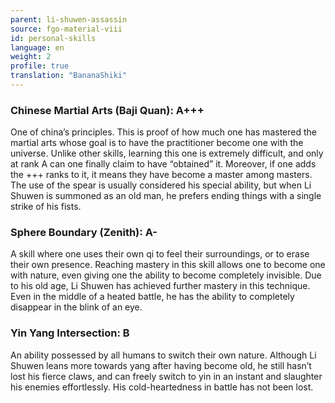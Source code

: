 ```yaml
---
parent: li-shuwen-assassin
source: fgo-material-viii
id: personal-skills
language: en
weight: 2
profile: true
translation: "BananaShiki"
---
```


### Chinese Martial Arts (Baji Quan): A+++

One of china’s principles. This is proof of how much one has mastered the martial arts whose goal is to have the practitioner become one with the universe.
Unlike other skills, learning this one is extremely difficult, and only at rank A can one finally claim to have “obtained” it.
Moreover, if one adds the +++ ranks to it, it means they have become a master among masters.
The use of the spear is usually considered his special ability, but when Li Shuwen is summoned as an old man, he prefers ending things with a single strike of his fists.

### Sphere Boundary (Zenith): A-

A skill where one uses their own qi to feel their surroundings, or to erase their own presence.
Reaching mastery in this skill allows one to become one with nature, even giving one the ability to become completely invisible.
Due to his old age, Li Shuwen has achieved further mastery in this technique.
Even in the middle of a heated battle, he has the ability to completely disappear in the blink of an eye.

### Yin Yang Intersection: B

An ability possessed by all humans to switch their own nature.
Although Li Shuwen leans more towards yang after having become old, he still hasn’t lost his fierce claws, and can freely switch to yin in an instant and slaughter his enemies effortlessly.
His cold-heartedness in battle has not been lost.
